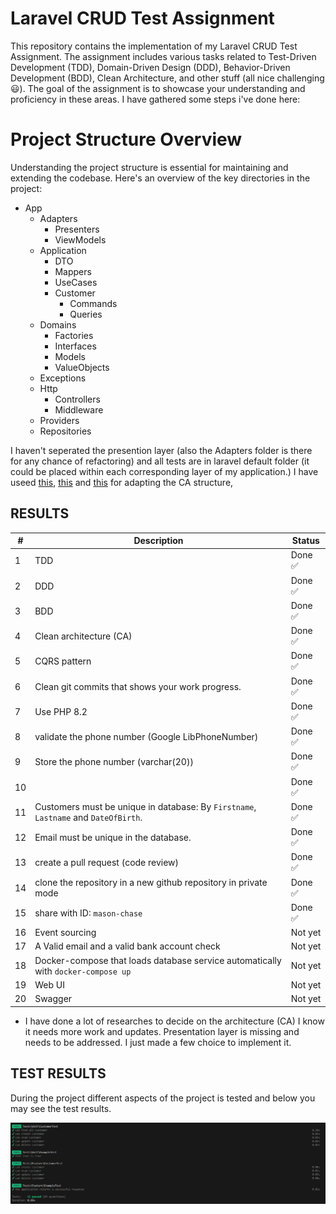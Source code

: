 # Laravel CRUD Test Assignment

This repository contains the implementation of my Laravel CRUD Test Assignment. The assignment includes various tasks related to Test-Driven Development (TDD), Domain-Driven Design (DDD), Behavior-Driven Development (BDD), Clean Architecture, and other stuff (all nice challenging 😃). The goal of the assignment is to showcase your understanding and proficiency in these areas. 
I have gathered some steps i've done here:

# Project Structure Overview
Understanding the project structure is essential for maintaining and extending the codebase. Here's an overview of the key directories in the project:
  - App
      - Adapters
          - Presenters
          - ViewModels
      - Application
          - DTO
          - Mappers
          - UseCases
          - Customer
              - Commands
              - Queries
      - Domains
          - Factories
          - Interfaces
          - Models
          - ValueObjects
      - Exceptions
      - Http
          - Controllers
          - Middleware
      - Providers
      - Repositories


I haven't seperated the presention layer (also the Adapters folder is there for any chance of refactoring) and all tests are in laravel default folder (it could be placed within each corresponding layer of my application.)
I have useed [this](https://github.com/Orphail/laravel-ddd "a suggested laravel DDD and CA, without having to give away most of the features we love from Laravel"), [this](https://dev.to/bdelespierre/how-to-implement-clean-architecture-with-laravel-2f2i " a working implementation of the Clean Architecture principles inside a Laravel app") and [this](https://github.com/bdelespierre/laravel-clean-architecture-demo) for adapting the CA structure,


## RESULTS
| # 	| Description                                      	| Status 	|
|---	|--------------------------------------------------	|--------	|
| 1 	| TDD                                              	| Done ✅ 	|
| 2 	| DDD                                              	| Done ✅ 	|
| 3 	| BDD                                              	| Done ✅ 	|
| 4 	| Clean architecture (CA)                           | Done ✅ 	|
| 5 	| CQRS pattern                                      | Done ✅ 	|
| 6 	| Clean git commits that shows your work progress. 	| Done ✅ 	|
| 7 	| Use PHP 8.2                               	    | Done ✅ 	|
| 8 	| validate the phone number (Google LibPhoneNumber) | Done ✅ 	|
| 9 	| Store the phone number (varchar(20))              | Done ✅    |
| 10 	|                                                   | Done ✅ 	|
| 11 	| Customers must be unique in database: By ```Firstname```, ```Lastname``` and ```DateOfBirth```. 	| Done ✅ 	|
| 12 	| Email must be unique in the database.             | Done ✅ 	|
| 13 	| create a pull request (code review)               | Done ✅ 	|
| 14 	| clone the repository in a new github repository in private mode 	| Done ✅    |
| 15 	| share with ID: ```mason-chase```               	| Done ✅    |
| 16 	| Event sourcing                     	| Not yet 	|
| 17 	| A Valid email and a valid bank account check       	| Not yet 	|
| 18 	| Docker-compose that loads database service automatically with ```docker-compose up``` 	|   Not yet 	|
| 19 	| Web UI      	| Not yet 	|
| 20 	| Swagger     	| Not yet 	|
 

* I have done a lot of researches to decide on the architecture (CA) I know it needs more work and updates. Presentation layer is missing and needs to be addressed. I just made a few choice to implement it.


## TEST RESULTS
During the project different aspects of the project is tested and below you may see the test results.

![](./docs/test-results.png)

